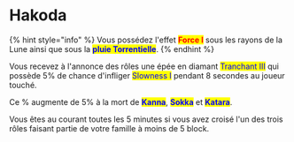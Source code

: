 # Hakoda

{% hint style="info" %}
Vous possédez l'effet <mark style="color:red;">**Force I**</mark> sous les rayons de la Lune ainsi que sous la <mark style="color:blue;">**pluie Torrentielle**</mark>.
{% endhint %}

Vous recevez à l'annonce des rôles une épée en diamant <mark style="color:blue;">Tranchant III</mark> qui possède 5% de chance d'infliger <mark style="color:blue;">Slowness I</mark> pendant 8 secondes au joueur touché.

Ce % augmente de 5% à la mort de <mark style="color:blue;">**Kanna**</mark>, <mark style="color:blue;">**Sokka**</mark> et <mark style="color:blue;">**Katara**</mark>.

Vous êtes au courant toutes les 5 minutes si vous avez croisé l'un des trois rôles faisant partie de votre famille à moins de 5 block.
